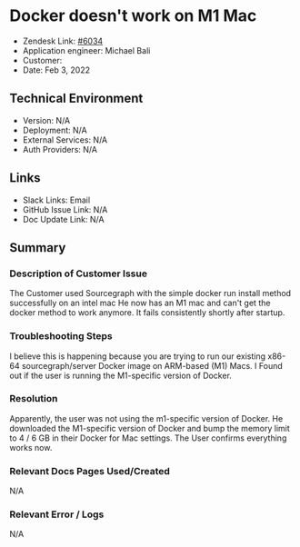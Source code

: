 # Docker doesn't work on M1 Mac <!-- Ticket Title  Hint: include keywords to make it searchable -->

- Zendesk Link: [#6034](https://sourcegraph.zendesk.com/agent/tickets/6034)
- Application engineer: Michael Bali
- Customer: <!-- Redact if this contains personally identifying information -->
- Date: Feb 3, 2022

<!-- Data populated from integration, speak to Ben Gordon or Michael Bali if not working -->
<!-- During Internal team trial, fill missing data manually (we are waiting for all data to sync) -->

## Technical Environment
- Version: ​N/A
- Deployment: N/A
- External Services: N/A
- Auth Providers: N/A


## Links
<!-- Data for application engineer manual entry -->
- Slack Links: Email
- GitHub Issue Link: N/A
- Doc Update Link: N/A

## Summary
### Description of Customer Issue
The Customer used Sourcegraph with the simple docker run install method successfully on an intel mac
He now has an M1 mac and can't get the docker method to work anymore. It fails consistently shortly after startup.

### Troubleshooting Steps
I believe this is happening because you are trying to run our existing x86-64 sourcegraph/server Docker image on ARM-based (M1) Macs. I Found out if the user is running the M1-specific version of Docker.

### Resolution
Apparently, the user was not using the m1-specific version of Docker. He downloaded the  M1-specific version of Docker and bump the memory limit to 4 / 6 GB in their Docker for Mac settings. The User confirms everything works now.

### Relevant Docs Pages Used/Created
N/A

### Relevant Error / Logs
<!-- Please redact keys, tokens, and personal identifying information -->
N/A

<!-- Once complete, upload a copy to https://github.com/sourcegraph/support-tools-internal/tree/main/resolved-tickets as a .md file -->
<!-- Name the file 6034.md -->
